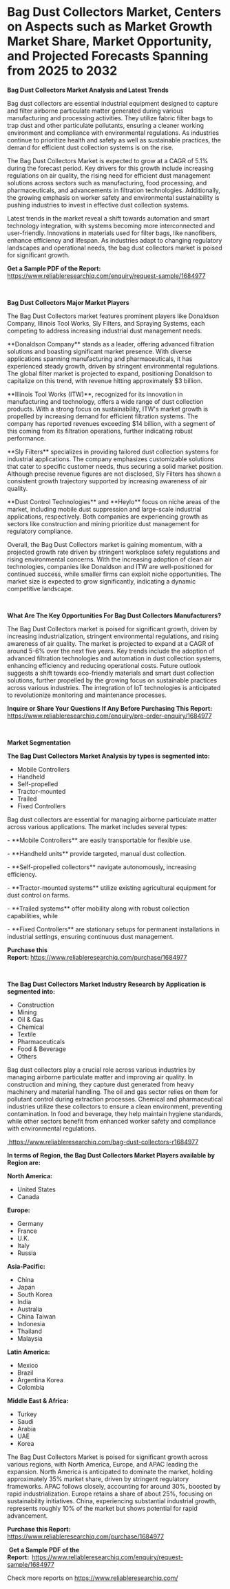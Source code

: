 <p><h1>Bag Dust Collectors Market, Centers on Aspects such as Market Growth Market Share, Market Opportunity, and Projected Forecasts Spanning from 2025 to 2032</h1></p><p><strong>Bag Dust Collectors Market Analysis and Latest Trends</strong></p>
<p><p>Bag dust collectors are essential industrial equipment designed to capture and filter airborne particulate matter generated during various manufacturing and processing activities. They utilize fabric filter bags to trap dust and other particulate pollutants, ensuring a cleaner working environment and compliance with environmental regulations. As industries continue to prioritize health and safety as well as sustainable practices, the demand for efficient dust collection systems is on the rise.</p><p>The Bag Dust Collectors Market is expected to grow at a CAGR of 5.1% during the forecast period. Key drivers for this growth include increasing regulations on air quality, the rising need for efficient dust management solutions across sectors such as manufacturing, food processing, and pharmaceuticals, and advancements in filtration technologies. Additionally, the growing emphasis on worker safety and environmental sustainability is pushing industries to invest in effective dust collection systems.</p><p>Latest trends in the market reveal a shift towards automation and smart technology integration, with systems becoming more interconnected and user-friendly. Innovations in materials used for filter bags, like nanofibers, enhance efficiency and lifespan. As industries adapt to changing regulatory landscapes and operational needs, the bag dust collectors market is poised for significant growth.</p></p>
<p><strong>Get a Sample PDF of the Report:&nbsp;</strong> <a href="https://www.reliableresearchiq.com/enquiry/request-sample/1684977?utm_campaign=3441&utm_medium=2&utm_source=Github&utm_content=ia&utm_term=26032025&utm_id=bag-dust-collectors">https://www.reliableresearchiq.com/enquiry/request-sample/1684977</a></p>
<p>&nbsp;</p>
<p><strong>Bag Dust Collectors Major Market Players</strong></p>
<p><p>The Bag Dust Collectors market features prominent players like Donaldson Company, Illinois Tool Works, Sly Filters, and Spraying Systems, each competing to address increasing industrial dust management needs.</p><p>**Donaldson Company** stands as a leader, offering advanced filtration solutions and boasting significant market presence. With diverse applications spanning manufacturing and pharmaceuticals, it has experienced steady growth, driven by stringent environmental regulations. The global filter market is projected to expand, positioning Donaldson to capitalize on this trend, with revenue hitting approximately $3 billion.</p><p>**Illinois Tool Works (ITW)**, recognized for its innovation in manufacturing and technology, offers a wide range of dust collection products. With a strong focus on sustainability, ITW's market growth is propelled by increasing demand for efficient filtration systems. The company has reported revenues exceeding $14 billion, with a segment of this coming from its filtration operations, further indicating robust performance.</p><p>**Sly Filters** specializes in providing tailored dust collection systems for industrial applications. The company emphasizes customizable solutions that cater to specific customer needs, thus securing a solid market position. Although precise revenue figures are not disclosed, Sly Filters has shown a consistent growth trajectory supported by increasing awareness of air quality.</p><p>**Dust Control Technologies** and **Heylo** focus on niche areas of the market, including mobile dust suppression and large-scale industrial applications, respectively. Both companies are experiencing growth as sectors like construction and mining prioritize dust management for regulatory compliance.</p><p>Overall, the Bag Dust Collectors market is gaining momentum, with a projected growth rate driven by stringent workplace safety regulations and rising environmental concerns. With the increasing adoption of clean air technologies, companies like Donaldson and ITW are well-positioned for continued success, while smaller firms can exploit niche opportunities. The market size is expected to grow significantly, indicating a dynamic competitive landscape.</p></p>
<p>&nbsp;</p>
<p><strong>What Are The Key Opportunities For Bag Dust Collectors Manufacturers?</strong></p>
<p><p>The Bag Dust Collectors market is poised for significant growth, driven by increasing industrialization, stringent environmental regulations, and rising awareness of air quality. The market is projected to expand at a CAGR of around 5-6% over the next five years. Key trends include the adoption of advanced filtration technologies and automation in dust collection systems, enhancing efficiency and reducing operational costs. Future outlook suggests a shift towards eco-friendly materials and smart dust collection solutions, further propelled by the growing focus on sustainable practices across various industries. The integration of IoT technologies is anticipated to revolutionize monitoring and maintenance processes.</p></p>
<p><strong>Inquire or Share Your Questions If Any Before Purchasing This Report:</strong> <a href="https://www.reliableresearchiq.com/enquiry/pre-order-enquiry/1684977?utm_campaign=3441&utm_medium=2&utm_source=Github&utm_content=ia&utm_term=26032025&utm_id=bag-dust-collectors">https://www.reliableresearchiq.com/enquiry/pre-order-enquiry/1684977</a></p>
<p>&nbsp;</p>
<p><strong>Market Segmentation</strong></p>
<p><strong>The Bag Dust Collectors Market Analysis by types is segmented into:</strong></p>
<p><ul><li>Mobile Controllers</li><li>Handheld</li><li>Self-propelled</li><li>Tractor-mounted</li><li>Trailed</li><li>Fixed Controllers</li></ul></p>
<p><p>Bag dust collectors are essential for managing airborne particulate matter across various applications. The market includes several types: </p><p>- **Mobile Controllers** are easily transportable for flexible use.</p><p>- **Handheld units** provide targeted, manual dust collection.</p><p>- **Self-propelled collectors** navigate autonomously, increasing efficiency. </p><p>- **Tractor-mounted systems** utilize existing agricultural equipment for dust control on farms. </p><p>- **Trailed systems** offer mobility along with robust collection capabilities, while </p><p>- **Fixed Controllers** are stationary setups for permanent installations in industrial settings, ensuring continuous dust management.</p></p>
<p><strong>Purchase this Report:&nbsp;</strong><a href="https://www.reliableresearchiq.com/purchase/1684977?utm_campaign=3441&utm_medium=2&utm_source=Github&utm_content=ia&utm_term=26032025&utm_id=bag-dust-collectors">https://www.reliableresearchiq.com/purchase/1684977</a></p>
<p>&nbsp;</p>
<p><strong>The Bag Dust Collectors Market Industry Research by Application is segmented into:</strong></p>
<p><ul><li>Construction</li><li>Mining</li><li>Oil & Gas</li><li>Chemical</li><li>Textile</li><li>Pharmaceuticals</li><li>Food & Beverage</li><li>Others</li></ul></p>
<p><p>Bag dust collectors play a crucial role across various industries by managing airborne particulate matter and improving air quality. In construction and mining, they capture dust generated from heavy machinery and material handling. The oil and gas sector relies on them for pollutant control during extraction processes. Chemical and pharmaceutical industries utilize these collectors to ensure a clean environment, preventing contamination. In food and beverage, they help maintain hygiene standards, while other sectors benefit from enhanced worker safety and compliance with environmental regulations.</p></p>
<p><a href="https://www.reliableresearchiq.com/bag-dust-collectors-r1684977?utm_campaign=3441&utm_medium=2&utm_source=Github&utm_content=ia&utm_term=26032025&utm_id=bag-dust-collectors">&nbsp;https://www.reliableresearchiq.com/bag-dust-collectors-r1684977</a></p>
<p><strong>In terms of Region, the Bag Dust Collectors Market Players available by Region are:</strong></p>
<p>
    <p> <strong> North America: </strong>
        <ul>
            <li>United States</li>
            <li>Canada</li>
        </ul>
        </p> 
    <p> <strong> Europe: </strong>
        <ul>
            <li>Germany</li>
            <li>France</li>
            <li>U.K.</li>
            <li>Italy</li>
            <li>Russia</li>
        </ul>
        </p> 
    <p> <strong> Asia-Pacific: </strong>
        <ul>
            <li>China</li>
            <li>Japan</li>
            <li>South Korea</li>
            <li>India</li>
            <li>Australia</li>
            <li>China Taiwan</li>
            <li>Indonesia</li>
            <li>Thailand</li>
            <li>Malaysia</li>
        </ul>
        </p> 
    <p> <strong> Latin America: </strong>
        <ul>
            <li>Mexico</li>
            <li>Brazil</li>
            <li>Argentina Korea</li>
            <li>Colombia</li>
        </ul>
        </p> 
    <p> <strong> Middle East & Africa: </strong>
        <ul>
            <li>Turkey</li>
            <li>Saudi</li>
            <li>Arabia</li>
            <li>UAE</li>
            <li>Korea</li>
        </ul>
    </p>
    </p>
<p><p>The Bag Dust Collectors Market is poised for significant growth across various regions, with North America, Europe, and APAC leading the expansion. North America is anticipated to dominate the market, holding approximately 35% market share, driven by stringent regulatory frameworks. APAC follows closely, accounting for around 30%, boosted by rapid industrialization. Europe retains a share of about 25%, focusing on sustainability initiatives. China, experiencing substantial industrial growth, represents roughly 10% of the market but shows potential for rapid advancement.</p></p>
<p><strong>Purchase this Report: </strong><a href="https://www.reliableresearchiq.com/purchase/1684977?utm_campaign=3441&utm_medium=2&utm_source=Github&utm_content=ia&utm_term=26032025&utm_id=bag-dust-collectors">https://www.reliableresearchiq.com/purchase/1684977</a></p>
<p>&nbsp;<strong>Get a Sample PDF of the Report:&nbsp;&nbsp;</strong><a href="https://www.reliableresearchiq.com/enquiry/request-sample/1684977?utm_campaign=3441&utm_medium=2&utm_source=Github&utm_content=ia&utm_term=26032025&utm_id=bag-dust-collectors">https://www.reliableresearchiq.com/enquiry/request-sample/1684977</a></p>
<p><strong></strong></p>
<p>Check more reports on <a href="https://www.reliableresearchiq.com/?utm_campaign=3441&utm_medium=2&utm_source=Github&utm_content=ia&utm_term=26032025&utm_id=bag-dust-collectors">https://www.reliableresearchiq.com/</a></p>